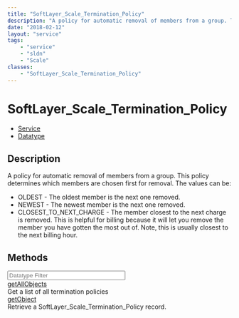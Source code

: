 ```yaml
---
title: "SoftLayer_Scale_Termination_Policy"
description: "A policy for automatic removal of members from a group. This policy determines which members are chosen first for remova... "
date: "2018-02-12"
layout: "service"
tags:
    - "service"
    - "sldn"
    - "Scale"
classes:
    - "SoftLayer_Scale_Termination_Policy"
---
```

# SoftLayer_Scale_Termination_Policy
<div id='service-datatype'>
    <ul id='sldn-reference-tabs'>
    <li id='service'> <a href='/reference/services/SoftLayer_Scale_Termination_Policy' >Service</a></li>    <li id='datatype'> <a href='/reference/datatypes/SoftLayer_Scale_Termination_Policy' >Datatype</a></li>
    </ul>
</div>

## Description
A policy for automatic removal of members from a group. This policy determines which members are chosen first for removal. The values can be: 


* OLDEST - The oldest member is the next one removed.
* NEWEST - The newest member is the next one removed.
* CLOSEST_TO_NEXT_CHARGE - The member closest to the next charge is removed. This is helpful for billing because it
will let you remove the member you have gotten the most out of. Note, this is usually closest to the next billing hour. 





        
<div id="properties" class="content">
    <h2>Methods</h2>
    <div class="view-filters">
        <div class="clearfix">
            <div class="search-input-box">
                <input placeholder="Datatype Filter" onkeyup="titleSearch(inputId='edit-combine', divId='method-div', elementClass='method-row')" 
                    type="text" id="edit-combine" value="" size="30" maxlength="128" class="form-text">
            </div>
        </div>
    </div>
    <div id="method-div">
            <div class="method-row">
                        <span class='view-field-title'><a href='/reference/services/SoftLayer_Scale_Termination_Policy/getAllObjects'> getAllObjects</a> </span>
            <div class='views-field-body'>Get a list of all termination policies</div>
        </div>
            <div class="method-row">
                        <span class='view-field-title'><a href='/reference/services/SoftLayer_Scale_Termination_Policy/getObject'> getObject</a> </span>
            <div class='views-field-body'>Retrieve a SoftLayer_Scale_Termination_Policy record.</div>
        </div>
        </div>
</div>

